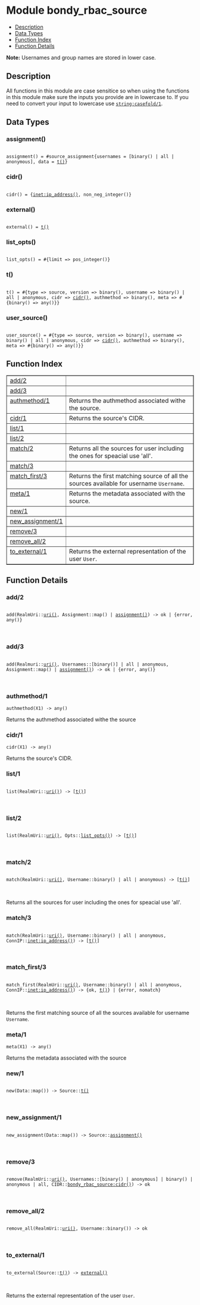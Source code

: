 

# Module bondy_rbac_source #
* [Description](#description)
* [Data Types](#types)
* [Function Index](#index)
* [Function Details](#functions)

**Note:**
Usernames and group names are stored in lower case.

<a name="description"></a>

## Description ##
All functions in this
module are case sensitice so when using the functions in this module make
sure the inputs you provide are in lowercase to. If you need to convert your
input to lowercase use [`string:casefold/1`](string.md#casefold-1).
<a name="types"></a>

## Data Types ##




### <a name="type-assignment">assignment()</a> ###


<pre><code>
assignment() = #source_assignment{usernames = [binary() | all | anonymous], data = <a href="#type-t">t()</a>}
</code></pre>




### <a name="type-cidr">cidr()</a> ###


<pre><code>
cidr() = {<a href="inet.md#type-ip_address">inet:ip_address()</a>, non_neg_integer()}
</code></pre>




### <a name="type-external">external()</a> ###


<pre><code>
external() = <a href="#type-t">t()</a>
</code></pre>




### <a name="type-list_opts">list_opts()</a> ###


<pre><code>
list_opts() = #{limit =&gt; pos_integer()}
</code></pre>




### <a name="type-t">t()</a> ###


<pre><code>
t() = #{type =&gt; source, version =&gt; binary(), username =&gt; binary() | all | anonymous, cidr =&gt; <a href="#type-cidr">cidr()</a>, authmethod =&gt; binary(), meta =&gt; #{binary() =&gt; any()}}
</code></pre>




### <a name="type-user_source">user_source()</a> ###


<pre><code>
user_source() = #{type =&gt; source, version =&gt; binary(), username =&gt; binary() | all | anonymous, cidr =&gt; <a href="#type-cidr">cidr()</a>, authmethod =&gt; binary(), meta =&gt; #{binary() =&gt; any()}}
</code></pre>

<a name="index"></a>

## Function Index ##


<table width="100%" border="1" cellspacing="0" cellpadding="2" summary="function index"><tr><td valign="top"><a href="#add-2">add/2</a></td><td></td></tr><tr><td valign="top"><a href="#add-3">add/3</a></td><td></td></tr><tr><td valign="top"><a href="#authmethod-1">authmethod/1</a></td><td>Returns the authmethod associated withe the source.</td></tr><tr><td valign="top"><a href="#cidr-1">cidr/1</a></td><td>Returns the source's CIDR.</td></tr><tr><td valign="top"><a href="#list-1">list/1</a></td><td></td></tr><tr><td valign="top"><a href="#list-2">list/2</a></td><td></td></tr><tr><td valign="top"><a href="#match-2">match/2</a></td><td>Returns all the sources for user including the ones for speacial
use 'all'.</td></tr><tr><td valign="top"><a href="#match-3">match/3</a></td><td></td></tr><tr><td valign="top"><a href="#match_first-3">match_first/3</a></td><td>Returns the first matching source of all the sources available for
username <code>Username</code>.</td></tr><tr><td valign="top"><a href="#meta-1">meta/1</a></td><td>Returns the metadata associated with the source.</td></tr><tr><td valign="top"><a href="#new-1">new/1</a></td><td></td></tr><tr><td valign="top"><a href="#new_assignment-1">new_assignment/1</a></td><td></td></tr><tr><td valign="top"><a href="#remove-3">remove/3</a></td><td></td></tr><tr><td valign="top"><a href="#remove_all-2">remove_all/2</a></td><td></td></tr><tr><td valign="top"><a href="#to_external-1">to_external/1</a></td><td>Returns the external representation of the user <code>User</code>.</td></tr></table>


<a name="functions"></a>

## Function Details ##

<a name="add-2"></a>

### add/2 ###

<pre><code>
add(RealmUri::<a href="#type-uri">uri()</a>, Assignment::map() | <a href="#type-assignment">assignment()</a>) -&gt; ok | {error, any()}
</code></pre>
<br />

<a name="add-3"></a>

### add/3 ###

<pre><code>
add(Realmuri::<a href="#type-uri">uri()</a>, Usernames::[binary()] | all | anonymous, Assignment::map() | <a href="#type-assignment">assignment()</a>) -&gt; ok | {error, any()}
</code></pre>
<br />

<a name="authmethod-1"></a>

### authmethod/1 ###

`authmethod(X1) -> any()`

Returns the authmethod associated withe the source

<a name="cidr-1"></a>

### cidr/1 ###

`cidr(X1) -> any()`

Returns the source's CIDR.

<a name="list-1"></a>

### list/1 ###

<pre><code>
list(RealmUri::<a href="#type-uri">uri()</a>) -&gt; [<a href="#type-t">t()</a>]
</code></pre>
<br />

<a name="list-2"></a>

### list/2 ###

<pre><code>
list(RealmUri::<a href="#type-uri">uri()</a>, Opts::<a href="#type-list_opts">list_opts()</a>) -&gt; [<a href="#type-t">t()</a>]
</code></pre>
<br />

<a name="match-2"></a>

### match/2 ###

<pre><code>
match(RealmUri::<a href="#type-uri">uri()</a>, Username::binary() | all | anonymous) -&gt; [<a href="#type-t">t()</a>]
</code></pre>
<br />

Returns all the sources for user including the ones for speacial
use 'all'.

<a name="match-3"></a>

### match/3 ###

<pre><code>
match(RealmUri::<a href="#type-uri">uri()</a>, Username::binary() | all | anonymous, ConnIP::<a href="inet.md#type-ip_address">inet:ip_address()</a>) -&gt; [<a href="#type-t">t()</a>]
</code></pre>
<br />

<a name="match_first-3"></a>

### match_first/3 ###

<pre><code>
match_first(RealmUri::<a href="#type-uri">uri()</a>, Username::binary() | all | anonymous, ConnIP::<a href="inet.md#type-ip_address">inet:ip_address()</a>) -&gt; {ok, <a href="#type-t">t()</a>} | {error, nomatch}
</code></pre>
<br />

Returns the first matching source of all the sources available for
username `Username`.

<a name="meta-1"></a>

### meta/1 ###

`meta(X1) -> any()`

Returns the metadata associated with the source

<a name="new-1"></a>

### new/1 ###

<pre><code>
new(Data::map()) -&gt; Source::<a href="#type-t">t()</a>
</code></pre>
<br />

<a name="new_assignment-1"></a>

### new_assignment/1 ###

<pre><code>
new_assignment(Data::map()) -&gt; Source::<a href="#type-assignment">assignment()</a>
</code></pre>
<br />

<a name="remove-3"></a>

### remove/3 ###

<pre><code>
remove(RealmUri::<a href="#type-uri">uri()</a>, Usernames::[binary() | anonymous] | binary() | anonymous | all, CIDR::<a href="bondy_rbac_source.md#type-cidr">bondy_rbac_source:cidr()</a>) -&gt; ok
</code></pre>
<br />

<a name="remove_all-2"></a>

### remove_all/2 ###

<pre><code>
remove_all(RealmUri::<a href="#type-uri">uri()</a>, Username::binary()) -&gt; ok
</code></pre>
<br />

<a name="to_external-1"></a>

### to_external/1 ###

<pre><code>
to_external(Source::<a href="#type-t">t()</a>) -&gt; <a href="#type-external">external()</a>
</code></pre>
<br />

Returns the external representation of the user `User`.

